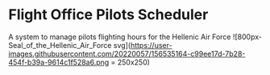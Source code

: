 # Flight Office Pilots Scheduler
 A system to manage pilots flighting hours for the Hellenic Air Force
![800px-Seal_of_the_Hellenic_Air_Force svg](https://user-images.githubusercontent.com/20220057/156535164-c99ee17d-7b28-454f-b39a-9614c1f528a6.png = 250x250)
